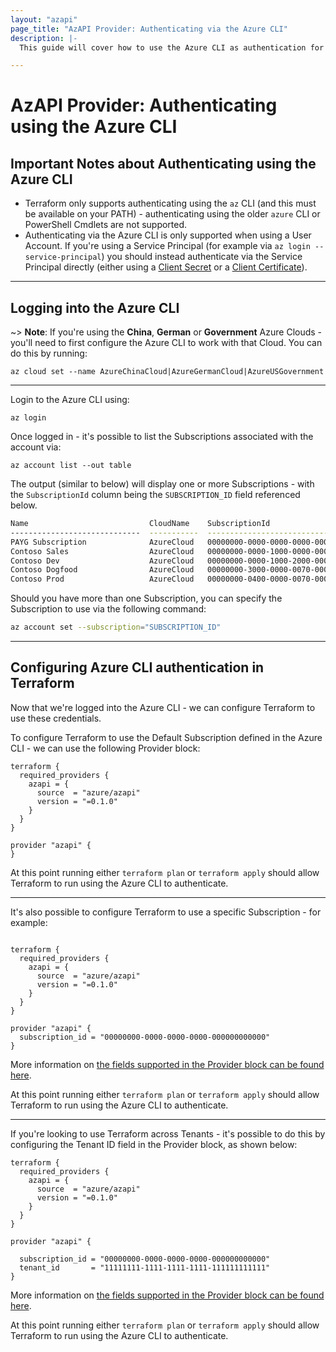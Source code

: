 ```yaml
---
layout: "azapi"
page_title: "AzAPI Provider: Authenticating via the Azure CLI"
description: |-
  This guide will cover how to use the Azure CLI as authentication for the AzAPI Provider.

---
```


# AzAPI Provider: Authenticating using the Azure CLI

## Important Notes about Authenticating using the Azure CLI

* Terraform only supports authenticating using the `az` CLI (and this must be available on your PATH) - authenticating using the older `azure` CLI or PowerShell Cmdlets are not supported.
* Authenticating via the Azure CLI is only supported when using a User Account. If you're using a Service Principal (for example via `az login --service-principal`) you should instead authenticate via the Service Principal directly (either using a [Client Secret](service_principal_client_secret.md) or a [Client Certificate](service_principal_client_certificate.md)).

---

## Logging into the Azure CLI

~> **Note**: If you're using the **China**, **German** or **Government** Azure Clouds - you'll need to first configure the Azure CLI to work with that Cloud.  You can do this by running:

```shell
az cloud set --name AzureChinaCloud|AzureGermanCloud|AzureUSGovernment
```

---

Login to the Azure CLI using:

```shell
az login
```

Once logged in - it's possible to list the Subscriptions associated with the account via:

```shell
az account list --out table
```

The output (similar to below) will display one or more Subscriptions - with the `SubscriptionId` column being the `SUBSCRIPTION_ID` field referenced below.

```bash
Name                           CloudName    SubscriptionId                        State    IsDefault
-----------------------------  -----------  ------------------------------------  -------  -----------
PAYG Subscription              AzureCloud   00000000-0000-0000-0000-000000000000  Enabled  False
Contoso Sales                  AzureCloud   00000000-0000-1000-0000-000000000000  Enabled  False
Contoso Dev                    AzureCloud   00000000-0000-1000-2000-000000000000  Enabled  True
Contoso Dogfood                AzureCloud   00000000-3000-0000-0070-000000000000  Enabled  False
Contoso Prod                   AzureCloud   00000000-0400-0000-0070-000000000000  Enabled  False

```

Should you have more than one Subscription, you can specify the Subscription to use via the following command:

```bash
az account set --subscription="SUBSCRIPTION_ID"
```

---

## Configuring Azure CLI authentication in Terraform

Now that we're logged into the Azure CLI - we can configure Terraform to use these credentials.

To configure Terraform to use the Default Subscription defined in the Azure CLI - we can use the following Provider block:

```hcl
terraform {
  required_providers {
    azapi = {
      source  = "azure/azapi"
      version = "=0.1.0"
    }
  }
}

provider "azapi" {
}
```

At this point running either `terraform plan` or `terraform apply` should allow Terraform to run using the Azure CLI to authenticate.

---

It's also possible to configure Terraform to use a specific Subscription - for example:

```hcl

terraform {
  required_providers {
    azapi = {
      source  = "azure/azapi"
      version = "=0.1.0"
    }
  }
}

provider "azapi" {
  subscription_id = "00000000-0000-0000-0000-000000000000"
}
```

More information on [the fields supported in the Provider block can be found here](../index.html#argument-reference).

At this point running either `terraform plan` or `terraform apply` should allow Terraform to run using the Azure CLI to authenticate.

---

If you're looking to use Terraform across Tenants - it's possible to do this by configuring the Tenant ID field in the Provider block, as shown below:

```hcl
terraform {
  required_providers {
    azapi = {
      source  = "azure/azapi"
      version = "=0.1.0"
    }
  }
}

provider "azapi" {

  subscription_id = "00000000-0000-0000-0000-000000000000"
  tenant_id       = "11111111-1111-1111-1111-111111111111"
}
```

More information on [the fields supported in the Provider block can be found here](../index.html#argument-reference).

At this point running either `terraform plan` or `terraform apply` should allow Terraform to run using the Azure CLI to authenticate.
